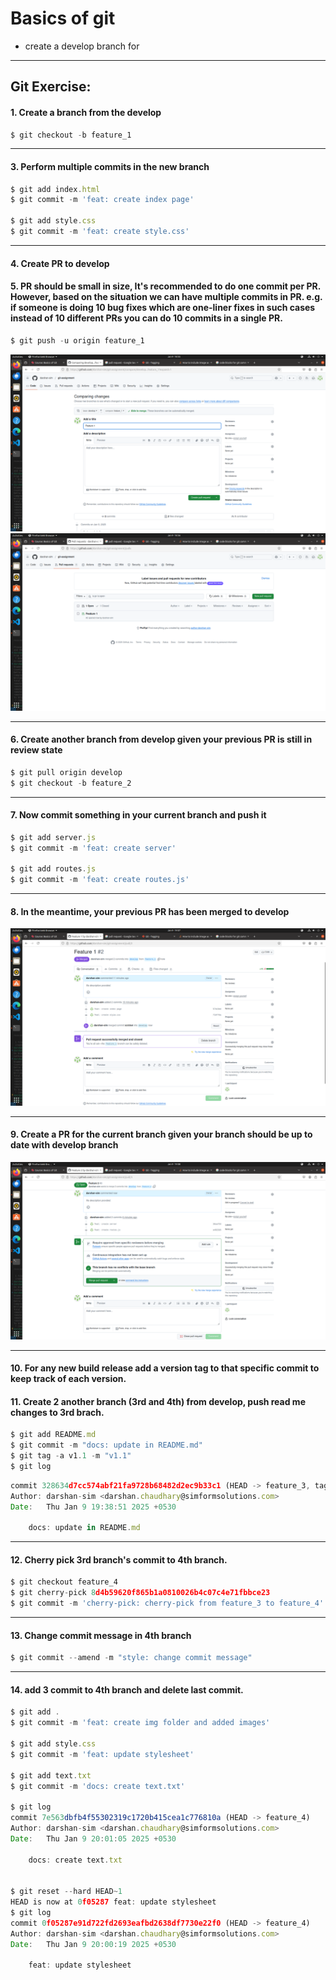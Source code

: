 # Basics of git
 - create a develop branch for
  
---
## Git Exercise:

#### 1. Create a branch from the develop
```js
$ git checkout -b feature_1
```
---
#### 3. Perform multiple commits in the new branch
```js
$ git add index.html
$ git commit -m 'feat: create index page'

$ git add style.css
$ git commit -m 'feat: create style.css'
```
---

#### 4. Create PR to develop
#### 5. PR should be small in size, It's recommended to do one commit per PR. However, based on the situation we can have multiple commits in PR. e.g. if someone is doing 10 bug fixes which are one-liner fixes in such cases instead of 10 different PRs you can do 10 commits in a single PR. 
```js
$ git push -u origin feature_1
```
<img src="./img/pull-request-from-feature_1-develop.png">
<img src="./img/pull-request-from-feature_1-develop-confirmed.png">


---
#### 6. Create another branch from develop given your previous PR is still in review state 

```js
$ git pull origin develop
$ git checkout -b feature_2

```

---

#### 7. Now commit something in your current branch and push it
```js 
$ git add server.js
$ git commit -m 'feat: create server'

$ git add routes.js
$ git commit -m 'feat: create routes.js'
```
---
#### 8. In the meantime, your previous PR has been merged to develop

<img src="./img/merge-feature_1-to-develop.png">

---

#### 9. Create a PR for the current branch given your branch should be up to date with develop branch

<img src="./img/pull-request-feature-2-to-develop.png">

---
#### 10. For any new build release add a version tag to that specific commit to keep track of each version.
#### 11. Create 2 another branch (3rd and 4th) from develop, push read me changes to 3rd brach.

```js
$ git add README.md
$ git commit -m "docs: update in README.md"
$ git tag -a v1.1 -m "v1.1"
$ git log
```
```js
commit 328634d7cc574abf21fa9728b68482d2ec9b33c1 (HEAD -> feature_3, tag: v1.1)
Author: darshan-sim <darshan.chaudhary@simformsolutions.com>
Date:   Thu Jan 9 19:38:51 2025 +0530

    docs: update in README.md

```


---
#### 12. Cherry pick 3rd branch's commit to 4th branch. 
```js
$ git checkout feature_4
$ git cherry-pick 8d4b59620f865b1a0810026b4c07c4e71fbbce23
$ git commit -m 'cherry-pick: cherry-pick from feature_3 to feature_4'
```

---
#### 13. Change commit message in 4th branch
```js
$ git commit --amend -m "style: change commit message"
```

---
#### 14. add 3 commit to 4th branch and delete last commit.
```js
$ git add .
$ git commit -m 'feat: create img folder and added images'

$ git add style.css
$ git commit -m 'feat: update stylesheet'

$ git add text.txt
$ git commit -m 'docs: create text.txt'

$ git log
commit 7e563dbfb4f55302319c1720b415cea1c776810a (HEAD -> feature_4)
Author: darshan-sim <darshan.chaudhary@simformsolutions.com>
Date:   Thu Jan 9 20:01:05 2025 +0530

    docs: create text.txt


$ git reset --hard HEAD~1
HEAD is now at 0f05287 feat: update stylesheet
$ git log
commit 0f05287e91d722fd2693eafbd2638df7730e22f0 (HEAD -> feature_4)
Author: darshan-sim <darshan.chaudhary@simformsolutions.com>
Date:   Thu Jan 9 20:00:19 2025 +0530

    feat: update stylesheet
```





